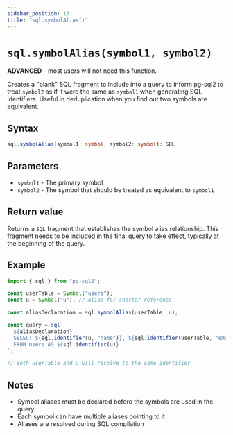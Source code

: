 ```yaml
---
sidebar_position: 13
title: "sql.symbolAlias()"
---
```


# `sql.symbolAlias(symbol1, symbol2)`

**ADVANCED** - most users will not need this function.

Creates a "blank" SQL fragment to include into a query to inform pg-sql2 to
treat `symbol2` as if it were the same as `symbol1` when generating SQL
identifiers. Useful in deduplication when you find out two symbols are
equivalent.

## Syntax

```typescript
sql.symbolAlias(symbol1: symbol, symbol2: symbol): SQL
```

## Parameters

- `symbol1` - The primary symbol
- `symbol2` - The symbol that should be treated as equivalent to `symbol1`

## Return value

Returns a `SQL` fragment that establishes the symbol alias relationship. This
fragment needs to be included in the final query to take effect, typically at
the beginning of the query.

## Example

```js
import { sql } from "pg-sql2";

const userTable = Symbol("users");
const u = Symbol("u"); // Alias for shorter reference

const aliasDeclaration = sql.symbolAlias(userTable, u);

const query = sql`
  ${aliasDeclaration}
  SELECT ${sql.identifier(u, "name")}, ${sql.identifier(userTable, "email")}
  FROM users AS ${sql.identifier(u)}
`;

// Both userTable and u will resolve to the same identifier
```

## Notes

- Symbol aliases must be declared before the symbols are used in the query
- Each symbol can have multiple aliases pointing to it
- Aliases are resolved during SQL compilation
